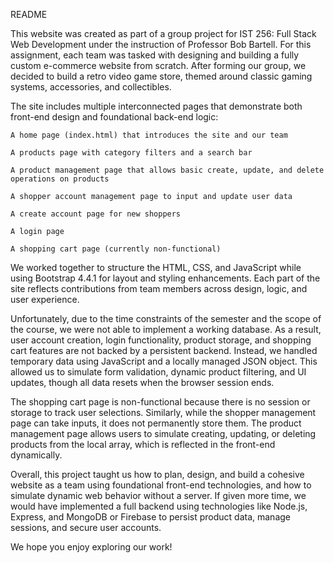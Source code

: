 README

This website was created as part of a group project for IST 256: Full Stack Web Development under the instruction of Professor Bob Bartell. For this assignment, each team was tasked with designing and building a fully custom e-commerce website from scratch. After forming our group, we decided to build a retro video game store, themed around classic gaming systems, accessories, and collectibles.

The site includes multiple interconnected pages that demonstrate both front-end design and foundational back-end logic:

    A home page (index.html) that introduces the site and our team

    A products page with category filters and a search bar

    A product management page that allows basic create, update, and delete operations on products

    A shopper account management page to input and update user data

    A create account page for new shoppers

    A login page

    A shopping cart page (currently non-functional)

We worked together to structure the HTML, CSS, and JavaScript while using Bootstrap 4.4.1 for layout and styling enhancements. Each part of the site reflects contributions from team members across design, logic, and user experience.

Unfortunately, due to the time constraints of the semester and the scope of the course, we were not able to implement a working database. As a result, user account creation, login functionality, product storage, and shopping cart features are not backed by a persistent backend. Instead, we handled temporary data using JavaScript and a locally managed JSON object. This allowed us to simulate form validation, dynamic product filtering, and UI updates, though all data resets when the browser session ends.

The shopping cart page is non-functional because there is no session or storage to track user selections. Similarly, while the shopper management page can take inputs, it does not permanently store them. The product management page allows users to simulate creating, updating, or deleting products from the local array, which is reflected in the front-end dynamically.

Overall, this project taught us how to plan, design, and build a cohesive website as a team using foundational front-end technologies, and how to simulate dynamic web behavior without a server. If given more time, we would have implemented a full backend using technologies like Node.js, Express, and MongoDB or Firebase to persist product data, manage sessions, and secure user accounts.

We hope you enjoy exploring our work!


